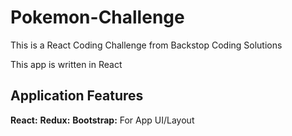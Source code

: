# Pokemon-Challenge

This is a React Coding Challenge from Backstop Coding Solutions

This app is written in React

## Application Features
**React:**
**Redux:**
**Bootstrap:** For App UI/Layout
